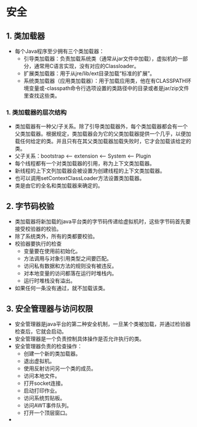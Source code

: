 # 安全
## 1. 类加载器
- 每个Java程序至少拥有三个类加载器：
	- 引导类加载器：负责加载系统类（通常从jar文件中加载），虚拟机的一部分，通常用C语言实现，没有对应的Classloader。
	- 扩展类加载器：用于从jre/lib/ext目录加载“标准的扩展”。
	- 系统类加载器（应用类加载器）：用于加载应用类，他在有CLASSPATH环境变量或-classpath命令行选项设置的类路径中的目录或者是jar/zip文件里查找这些类。

### 1. 类加载器的层次结构
- 类加载器有一种父/子关系。除了引导类加载器外，每个类加载器都会有一个父类加载器。根据规定，类加载器会为它的父类加载器提供一个几乎，以便加载任何给定的类。并且只有在其父类加载器加载失败时，它才会加载该给定的类。
- 父子关系：bootstrap <—— extension <—— System <—— Plugin
- 每个线程都有一个对类加载器的引用，称为上下文类加载器。
- 新线程的上下文列加载器会被设置为创建线程的上下文类加载器。
- 也可以调用setContextClassLoader方法设置类加载器。
- 类是由它的全名和类加载器来确定的。

## 2. 字节码校验
- 类加载器将新加载的java平台类的字节码传递给虚拟机时，这些字节码首先要接受校验器的校验。
- 除了系统类外，所有的类都要校验。
- 校验器要执行的检查
	- 变量要在使用前初始化。
	- 方法调用与对象引用类型之间要匹配。
	- 访问私有数据和方法的规则没有被违反。
	- 对本地变量的访问都落在运行时堆栈内。
	- 运行时堆栈没有溢出。
- 如果任何一条没有通过，就不加载该类。

## 3. 安全管理器与访问权限
- 安全管理器是java平台的第二种安全机制，一旦某个类被加载，并通过检验器检查后，它就会启动。
- 安全管理器是一个负责控制具体操作是否允许执行的类。
- 安全管理器负责的检查操作：
	- 创建一个新的类加载器。
	- 退出虚拟机。
	- 使用反射访问另一个类的成员。
	- 访问本地文件。
	- 打开socket连接。
	- 启动打印作业。
	- 访问系统剪贴板。
	- 访问AWT事件队列。
	- 打开一个顶层窗口。
- 